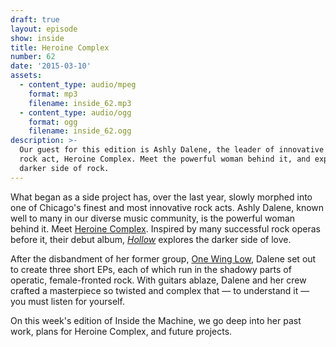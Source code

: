 ```yaml
---
draft: true
layout: episode
show: inside
title: Heroine Complex
number: 62
date: '2015-03-10'
assets:
  - content_type: audio/mpeg
    format: mp3
    filename: inside_62.mp3
  - content_type: audio/ogg
    format: ogg
    filename: inside_62.ogg
description: >-
  Our guest for this edition is Ashly Dalene, the leader of innovative Chicago
  rock act, Heroine Complex. Meet the powerful woman behind it, and explore the
  darker side of rock.
---
```

What began as a side project has, over the last year, slowly morphed into one of Chicago's finest and most innovative rock acts. Ashly Dalene, known well to many in our diverse music community, is the powerful woman behind it. Meet [Heroine Complex](http://facebook.com/HeroineComplex). Inspired by many successful rock operas before it, their debut album, [*Hollow*](http://heroinecomplex.bandcamp.com) explores the darker side of love.

After the disbandment of her former group, [One Wing Low](http://onewinglow.bandcamp.com), Dalene set out to create three short EPs, each of which run in the shadowy parts of operatic, female-fronted rock. With guitars ablaze, Dalene and her crew crafted a masterpiece so twisted and complex that &mdash; to understand it &mdash; you must listen for yourself.

On this week's edition of Inside the Machine, we go deep into her past work, plans for Heroine Complex, and future projects.
